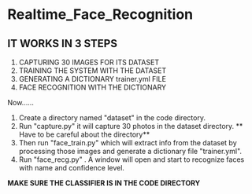 # Realtime_Face_Recognition

## IT WORKS IN 3 STEPS
1. CAPTURING 30 IMAGES FOR ITS DATASET
2. TRAINING THE SYSTEM WITH THE DATASET
3. GENERATING A DICTIONARY trainer.yml FILE
4. FACE RECOGNITION WITH THE DICTIONARY

Now......
1. Create a directory named "dataset" in the code directory.
2. Run "capture.py" it will capture 30 photos in the dataset directory. ** Have to be careful about the directory**
3. Then run "face_train.py" which will extract info from the dataset by processing those images and generate a dictionary file "trainer.yml".
4. Run "face_recg.py" . A window will open and start to recognize faces with name and confidence level.

**MAKE SURE THE CLASSIFIER IS IN THE CODE DIRECTORY**
